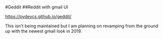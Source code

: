 #Geddit
##Reddit with gmail UI

https://pydevcs.github.io/geddit/

This isn't being maintained but I am planning on revamping from the ground up with the newest gmail look in 2019.

